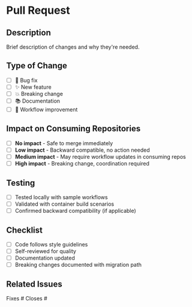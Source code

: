 <!--
SPDX-FileCopyrightText: Copyright (c) 2025 Broadsage Corporation <containers@broadsage.com>
SPDX-License-Identifier: Apache-2.0
-->

# Pull Request

## Description

Brief description of changes and why they're needed.

## Type of Change

- [ ] 🐛 Bug fix
- [ ] ✨ New feature  
- [ ] 💥 Breaking change
- [ ] 📚 Documentation
- [ ] 🔧 Workflow improvement

## Impact on Consuming Repositories

- [ ] **No impact** - Safe to merge immediately
- [ ] **Low impact** - Backward compatible, no action needed
- [ ] **Medium impact** - May require workflow updates in consuming repos
- [ ] **High impact** - Breaking change, coordination required

<!-- If Medium/High impact, provide migration steps -->

## Testing

- [ ] Tested locally with sample workflows
- [ ] Validated with container build scenarios
- [ ] Confirmed backward compatibility (if applicable)

## Checklist

- [ ] Code follows style guidelines
- [ ] Self-reviewed for quality
- [ ] Documentation updated
- [ ] Breaking changes documented with migration path

## Related Issues

Fixes #
Closes #
